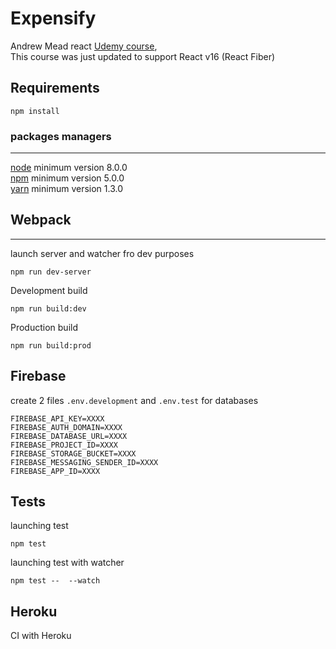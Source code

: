 # Expensify
Andrew Mead react [Udemy course](https://www.udemy.com/react-2nd-edition/learn/v4/overview),  
This course was just updated to support React v16 (React Fiber)

## Requirements

```npm install```

### packages managers
---
[node](https://nodejs.org/en/) minimum version 8.0.0  
[npm](https://www.npmjs.com/) minimum version 5.0.0  
[yarn](https://yarnpkg.com/lang/en/) minimum version 1.3.0


## Webpack
---

launch server and watcher fro dev purposes
```
npm run dev-server
```

Development build
```
npm run build:dev
```


Production build
```
npm run build:prod
```

## Firebase

create 2 files `.env.development` and `.env.test` for databases
```
FIREBASE_API_KEY=XXXX
FIREBASE_AUTH_DOMAIN=XXXX
FIREBASE_DATABASE_URL=XXXX
FIREBASE_PROJECT_ID=XXXX
FIREBASE_STORAGE_BUCKET=XXXX
FIREBASE_MESSAGING_SENDER_ID=XXXX
FIREBASE_APP_ID=XXXX
```

## Tests

launching test 
```
npm test
```
launching test with watcher 
```
npm test --  --watch
```

## Heroku
CI with Heroku